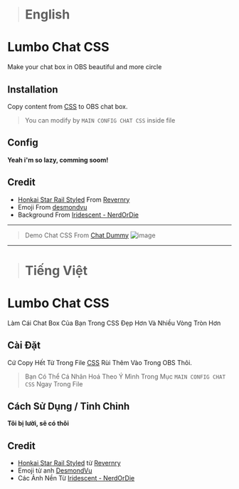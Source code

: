 > # English
# Lumbo Chat CSS
Make your chat box in OBS beautiful and more circle


## Installation

Copy content from [CSS](https://github.com/AppleSang/CSS-Chat-For-Youtube/blob/main/CSS-Youtube-Chat.css) to OBS chat box.

> You can modify by ```MAIN CONFIG CHAT CSS``` inside file


## Config
**Yeah i'm so lazy, comming soom!**



## Credit
- [Honkai Star Rail Styled](https://ko-fi.com/s/ba33678dcc) From [Revernry
](https://twitter.com/Revernry)
- Emoji From [desmondvu](https://www.twitch.tv/desmondvu)
- Background From [Iridescent - NerdOrDie](https://nerdordie.com/product/iridescent-stream-pack)
-----------------------------
> Demo Chat CSS From [Chat Dummy](https://rzytblc.netlify.app/)
![image](https://github.com/user-attachments/assets/4b3333a9-e825-4fef-97e9-0b908ced6cc2)

-----------------------------
> # Tiếng Việt 
# Lumbo Chat CSS
Làm Cái Chat Box Của Bạn Trong CSS Đẹp Hơn Và Nhiều Vòng Tròn Hơn 
## Cài Đặt 

Cứ Copy Hết Từ Trong File [CSS](https://github.com/AppleSang/CSS-Chat-For-Youtube/blob/main/CSS-Youtube-Chat.css) Rùi Thêm Vào Trong OBS Thôi.

> Bạn Có Thể Cá Nhân Hoá Theo Ý Mình Trong Mục ```MAIN CONFIG CHAT CSS``` Ngay Trong File


## Cách Sử Dụng / Tinh Chỉnh
**Tôi bị lười, sẽ có thôi**



## Credit
- [Honkai Star Rail Styled](https://ko-fi.com/s/ba33678dcc) từ [Revernry
](https://twitter.com/Revernry)
- Emoji từ anh [DesmondVu](https://www.twitch.tv/desmondvu)
- Các Ảnh Nền Từ [Iridescent - NerdOrDie](https://nerdordie.com/product/iridescent-stream-pack)
